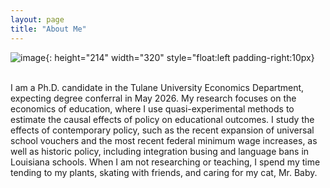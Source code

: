 ```yaml
---
layout: page
title: "About Me"
---
```




![image](https://github.com/user-attachments/assets/2807f22c-da19-40e1-973d-6cc66523914a){: height="214" width="320" style="float:left padding-right:10px}
<br>
<br>

<div>
I am a Ph.D. candidate in the Tulane University Economics Department, expecting degree conferral in May 2026. My research focuses on the economics of education, where I use quasi-experimental methods to estimate the causal effects of policy on educational outcomes. I study the effects of contemporary policy, such as the recent expansion of universal school vouchers and the most recent federal minimum wage increases, as well as historic policy, including integration busing and language bans in Louisiana schools. When  I am not researching or teaching, I spend my time tending to my plants, skating with friends, and caring for my cat, Mr. Baby.
 </div>
